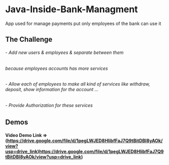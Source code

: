 # Java-Inside-Bank-Managment
App used for manage payments put only employees of the bank can use it



## The Challenge
 ###### - Add new users & employees & separate between them 
 ######   because employees accounts has more services



 
 ###### - Allow each of employees to make all kind of services like withdraw, deposit, show information for the account ...

 ###### - Provide Authorization for these services


 ## Demos

  #### Video Demo Link => (https://drive.google.com/file/d/1pegLWJED8HIibfFaJ7Q9tBitDBI8yAOk/view?usp=drive_link)https://drive.google.com/file/d/1pegLWJED8HIibfFaJ7Q9tBitDBI8yAOk/view?usp=drive_link) 




